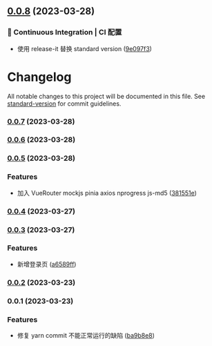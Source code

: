 ## [0.0.8](https://github.com/Hu-Jia-Jun/BeeAdmin/compare/v0.0.7...v0.0.8) (2023-03-28)

### 🔧 Continuous Integration | CI 配置

- 使用 release-it 替换 standard version ([9e097f3](https://github.com/lpreterite/datagent/commit/9e097f38c54b630554c282fe24bfb2be7d77b55a))

# Changelog

All notable changes to this project will be documented in this file. See [standard-version](https://github.com/conventional-changelog/standard-version) for commit guidelines.

### [0.0.7](https://github.com/Hu-Jia-Jun/BeeAdmin/compare/v0.0.6...v0.0.7) (2023-03-28)

### [0.0.6](https://github.com/Hu-Jia-Jun/BeeAdmin/compare/v0.0.5...v0.0.6) (2023-03-28)

### [0.0.5](https://github.com/Hu-Jia-Jun/BeeAdmin/compare/v0.0.4...v0.0.5) (2023-03-28)

### Features

- 加入 VueRouter mockjs pinia axios nprogress js-md5 ([381551e](https://github.com/Hu-Jia-Jun/BeeAdmin/commit/381551e824b5ddf5c05cffc544c65b260fa8fbeb))

### [0.0.4](https://github.com/Hu-Jia-Jun/BeeAdmin/compare/v0.0.3...v0.0.4) (2023-03-27)

### [0.0.3](https://github.com/Hu-Jia-Jun/BeeAdmin/compare/v0.0.2...v0.0.3) (2023-03-27)

### Features

- 新增登录页 ([a6589ff](https://github.com/Hu-Jia-Jun/BeeAdmin/commit/a6589ffc7a893858ec684263309357724fd42201))

### [0.0.2](https://github.com/Hu-Jia-Jun/Vue3-Admin/compare/v0.0.1...v0.0.2) (2023-03-23)

### 0.0.1 (2023-03-23)

### Features

- 修复 yarn commit 不能正常运行的缺陷 ([ba9b8e8](https://github.com/Hu-Jia-Jun/Vue3-Admin/commit/ba9b8e8c00e8706266e25bdbb51fc522e9d15491))

